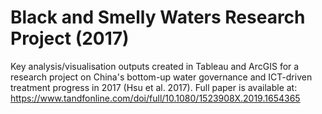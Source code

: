 # Black and Smelly Waters Research Project (2017)
Key analysis/visualisation outputs created in Tableau and ArcGIS for a research project on China's bottom-up water governance 
and ICT-driven treatment progress in 2017 (Hsu et al. 2017).
Full paper is available at: https://www.tandfonline.com/doi/full/10.1080/1523908X.2019.1654365

